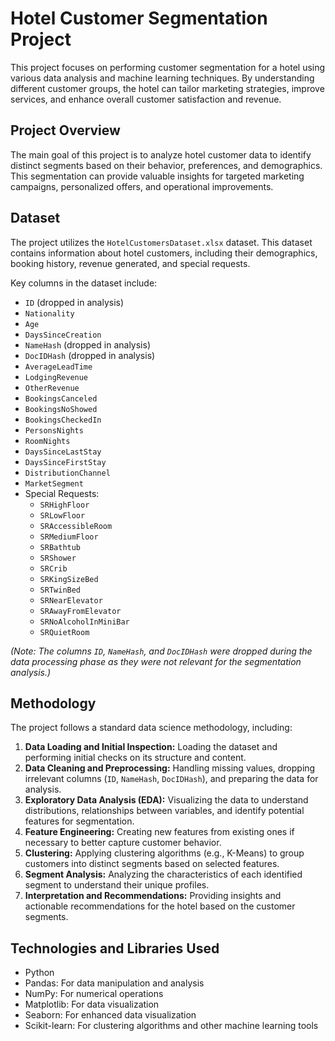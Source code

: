 # Hotel Customer Segmentation Project  

This project focuses on performing customer segmentation for a hotel using various data analysis and machine learning techniques. By understanding different customer groups, the hotel can tailor marketing strategies, improve services, and enhance overall customer satisfaction and revenue.  

## Project Overview  

The main goal of this project is to analyze hotel customer data to identify distinct segments based on their behavior, preferences, and demographics. This segmentation can provide valuable insights for targeted marketing campaigns, personalized offers, and operational improvements.  

## Dataset  

The project utilizes the `HotelCustomersDataset.xlsx` dataset. This dataset contains information about hotel customers, including their demographics, booking history, revenue generated, and special requests.  

Key columns in the dataset include:  

- `ID` (dropped in analysis)  
- `Nationality`  
- `Age`  
- `DaysSinceCreation`  
- `NameHash` (dropped in analysis)  
- `DocIDHash` (dropped in analysis)  
- `AverageLeadTime`  
- `LodgingRevenue`  
- `OtherRevenue`  
- `BookingsCanceled`  
- `BookingsNoShowed`  
- `BookingsCheckedIn`  
- `PersonsNights`  
- `RoomNights`  
- `DaysSinceLastStay`  
- `DaysSinceFirstStay`  
- `DistributionChannel`  
- `MarketSegment`  
- Special Requests:  
  - `SRHighFloor`  
  - `SRLowFloor`  
  - `SRAccessibleRoom`  
  - `SRMediumFloor`  
  - `SRBathtub`  
  - `SRShower`  
  - `SRCrib`  
  - `SRKingSizeBed`  
  - `SRTwinBed`  
  - `SRNearElevator`  
  - `SRAwayFromElevator`  
  - `SRNoAlcoholInMiniBar`  
  - `SRQuietRoom`  

*(Note: The columns `ID`, `NameHash`, and `DocIDHash` were dropped during the data processing phase as they were not relevant for the segmentation analysis.)*  

## Methodology  

The project follows a standard data science methodology, including:  

1. **Data Loading and Initial Inspection:** Loading the dataset and performing initial checks on its structure and content.  
2. **Data Cleaning and Preprocessing:** Handling missing values, dropping irrelevant columns (`ID`, `NameHash`, `DocIDHash`), and preparing the data for analysis.  
3. **Exploratory Data Analysis (EDA):** Visualizing the data to understand distributions, relationships between variables, and identify potential features for segmentation.  
4. **Feature Engineering:** Creating new features from existing ones if necessary to better capture customer behavior.  
5. **Clustering:** Applying clustering algorithms (e.g., K-Means) to group customers into distinct segments based on selected features.  
6. **Segment Analysis:** Analyzing the characteristics of each identified segment to understand their unique profiles.  
7. **Interpretation and Recommendations:** Providing insights and actionable recommendations for the hotel based on the customer segments.  

## Technologies and Libraries Used  

- Python  
- Pandas: For data manipulation and analysis  
- NumPy: For numerical operations  
- Matplotlib: For data visualization  
- Seaborn: For enhanced data visualization  
- Scikit-learn: For clustering algorithms and other machine learning tools  
